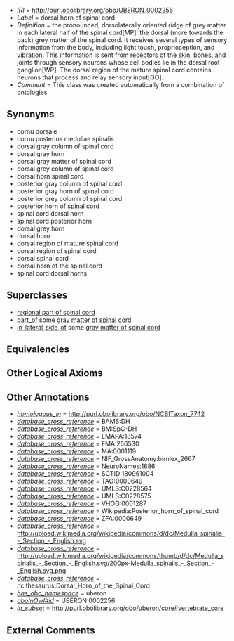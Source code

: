  * *IRI* = http://purl.obolibrary.org/obo/UBERON_0002256
 * *Label* = dorsal horn of spinal cord
 * *Definition* = the pronounced, dorsolaterally oriented ridge of grey matter in each lateral half of the spinal cord[MP]. the dorsal (more towards the back) grey matter of the spinal cord. It receives several types of sensory information from the body, including light touch, proprioception, and vibration. This information is sent from receptors of the skin, bones, and joints through sensory neurons whose cell bodies lie in the dorsal root ganglion[WP]. The dorsal region of the mature spinal cord contains neurons that process and relay sensory input[GO].
 * *Comment* = This class was created automatically from a combination of ontologies

## Synonyms

 * cornu dorsale
 * cornu posterius medullae spinalis
 * dorsal gray column of spinal cord
 * dorsal gray horn
 * dorsal gray matter of spinal cord
 * dorsal grey column of spinal cord
 * dorsal horn spinal cord
 * posterior gray column of spinal cord
 * posterior gray horn of spinal cord
 * posterior grey column of spinal cord
 * posterior horn of spinal cord
 * spinal cord dorsal horn
 * spinal cord posterior horn
 * dorsal grey horn
 * dorsal horn
 * dorsal region of mature spinal cord
 * dorsal region of spinal cord
 * dorsal spinal cord
 * dorsal horn of the spinal cord
 * spinal cord dorsal horns

## Superclasses

 * [regional part of spinal cord](../../UBERON/48/UBERON_0001948.md)
 * [part_of](../../BFO/50/BFO_0000050.md) some [gray matter of spinal cord](../../UBERON/15/UBERON_0002315.md)
 * [in_lateral_side_of](../../BSPO/26/BSPO_0000126.md) some [gray matter of spinal cord](../../UBERON/15/UBERON_0002315.md)

## Equivalencies


## Other Logical Axioms


## Other Annotations

 * *[homologous_in](../../core#homologous/in/core#homologous_in.md)* = http://purl.obolibrary.org/obo/NCBITaxon_7742
 * *[database_cross_reference](../../ef/oboInOwl#hasDbXref.md)* = BAMS:DH
 * *[database_cross_reference](../../ef/oboInOwl#hasDbXref.md)* = BM:SpC-DH
 * *[database_cross_reference](../../ef/oboInOwl#hasDbXref.md)* = EMAPA:18574
 * *[database_cross_reference](../../ef/oboInOwl#hasDbXref.md)* = FMA:256530
 * *[database_cross_reference](../../ef/oboInOwl#hasDbXref.md)* = MA:0001119
 * *[database_cross_reference](../../ef/oboInOwl#hasDbXref.md)* = NIF_GrossAnatomy:birnlex_2667
 * *[database_cross_reference](../../ef/oboInOwl#hasDbXref.md)* = NeuroNames:1686
 * *[database_cross_reference](../../ef/oboInOwl#hasDbXref.md)* = SCTID:180961004
 * *[database_cross_reference](../../ef/oboInOwl#hasDbXref.md)* = TAO:0000649
 * *[database_cross_reference](../../ef/oboInOwl#hasDbXref.md)* = UMLS:C0228564
 * *[database_cross_reference](../../ef/oboInOwl#hasDbXref.md)* = UMLS:C0228575
 * *[database_cross_reference](../../ef/oboInOwl#hasDbXref.md)* = VHOG:0001287
 * *[database_cross_reference](../../ef/oboInOwl#hasDbXref.md)* = Wikipedia:Posterior_horn_of_spinal_cord
 * *[database_cross_reference](../../ef/oboInOwl#hasDbXref.md)* = ZFA:0000649
 * *[database_cross_reference](../../ef/oboInOwl#hasDbXref.md)* = http://upload.wikimedia.org/wikipedia/commons/d/dc/Medulla_spinalis_-_Section_-_English.svg
 * *[database_cross_reference](../../ef/oboInOwl#hasDbXref.md)* = http://upload.wikimedia.org/wikipedia/commons/thumb/d/dc/Medulla_spinalis_-_Section_-_English.svg/200px-Medulla_spinalis_-_Section_-_English.svg.png
 * *[database_cross_reference](../../ef/oboInOwl#hasDbXref.md)* = ncithesaurus:Dorsal_Horn_of_the_Spinal_Cord
 * *[has_obo_namespace](../../ce/oboInOwl#hasOBONamespace.md)* = uberon
 * *[oboInOwl#id](../../id/oboInOwl#id.md)* = UBERON:0002256
 * *[in_subset](../../et/oboInOwl#inSubset.md)* = http://purl.obolibrary.org/obo/uberon/core#vertebrate_core

## External Comments

